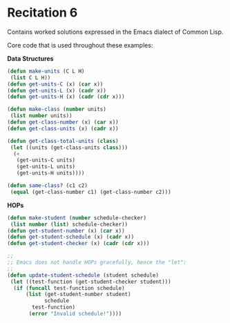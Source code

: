 Recitation 6
============ 

Contains worked solutions expressed in the Emacs dialect of Common Lisp.

Core code that is used throughout these examples:

**Data Structures**

```lisp
(defun make-units (C L H)
 (list C L H))
(defun get-units-C (x) (car x))
(defun get-units-L (x) (cadr x))
(defun get-units-H (x) (cadr (cdr x)))

(defun make-class (number units)
 (list number units))
(defun get-class-number (x) (car x))
(defun get-class-units (x) (cadr x))

(defun get-class-total-units (class)
 (let ((units (get-class-units class)))
  (+ 
   (get-units-C units)
   (get-units-L units)
   (get-units-H units))))

(defun same-class? (c1 c2)
 (equal (get-class-number c1) (get-class-number c2)))
```

**HOPs**

```lisp
(defun make-student (number schedule-checker)
 (list number (list) schedule-checker))
(defun get-student-number (x) (car x))
(defun get-student-schedule (x) (cadr x))
(defun get-student-checker (x) (cadr (cdr x)))

;;
;; Emacs does not handle HOPs gracefully, hence the "let":
;;
(defun update-student-schedule (student schedule)
 (let ((test-function (get-student-checker student)))
  (if (funcall test-function schedule)
      (list (get-student-number student)
            schedule
	    test-function)
       (error "Invalid schedule!"))))
```
